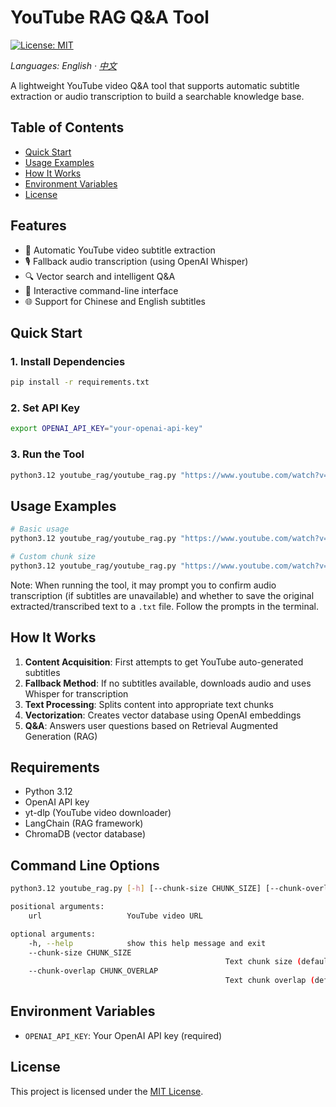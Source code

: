 # YouTube RAG Q&A Tool

[![License: MIT](https://img.shields.io/badge/License-MIT-yellow.svg)](./LICENSE)

_Languages: English · [中文](./README.zh-CN.md)_

A lightweight YouTube video Q&A tool that supports automatic subtitle extraction or audio transcription to build a searchable knowledge base.

## Table of Contents

- [Quick Start](#quick-start)
- [Usage Examples](#usage-examples)
- [How It Works](#how-it-works)
- [Environment Variables](#environment-variables)
- [License](#license)

## Features

- 🎥 Automatic YouTube video subtitle extraction
- 🎙️ Fallback audio transcription (using OpenAI Whisper)
- 🔍 Vector search and intelligent Q&A
- 💬 Interactive command-line interface
- 🌐 Support for Chinese and English subtitles

## Quick Start

### 1. Install Dependencies

```bash
pip install -r requirements.txt
```

### 2. Set API Key

```bash
export OPENAI_API_KEY="your-openai-api-key"
```

### 3. Run the Tool

```bash
python3.12 youtube_rag/youtube_rag.py "https://www.youtube.com/watch?v=VIDEO_ID"
```

## Usage Examples

```bash
# Basic usage
python3.12 youtube_rag/youtube_rag.py "https://www.youtube.com/watch?v=dQw4w9WgXcQ"

# Custom chunk size
python3.12 youtube_rag/youtube_rag.py "https://www.youtube.com/watch?v=dQw4w9WgXcQ" --chunk-size 1500 --chunk-overlap 50
```

Note: When running the tool, it may prompt you to confirm audio transcription (if subtitles are unavailable) and whether to save the original extracted/transcribed text to a `.txt` file. Follow the prompts in the terminal.

## How It Works

1. **Content Acquisition**: First attempts to get YouTube auto-generated subtitles
2. **Fallback Method**: If no subtitles available, downloads audio and uses Whisper for transcription
3. **Text Processing**: Splits content into appropriate text chunks
4. **Vectorization**: Creates vector database using OpenAI embeddings
5. **Q&A**: Answers user questions based on Retrieval Augmented Generation (RAG)

## Requirements

- Python 3.12
- OpenAI API key
- yt-dlp (YouTube video downloader)
- LangChain (RAG framework)
- ChromaDB (vector database)

## Command Line Options

```bash
python3.12 youtube_rag.py [-h] [--chunk-size CHUNK_SIZE] [--chunk-overlap CHUNK_OVERLAP] url

positional arguments:
	url                   YouTube video URL

optional arguments:
	-h, --help            show this help message and exit
	--chunk-size CHUNK_SIZE
												Text chunk size (default: 1000)
	--chunk-overlap CHUNK_OVERLAP
												Text chunk overlap (default: 20)
```

## Environment Variables

- `OPENAI_API_KEY`: Your OpenAI API key (required)

## License

This project is licensed under the [MIT License](./LICENSE).

